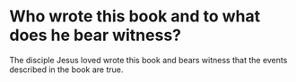 # Who wrote this book and to what does he bear witness?

The disciple Jesus loved wrote this book and bears witness that the events described in the book are true.
